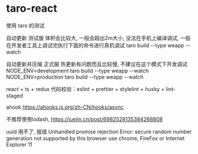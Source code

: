 # taro-react

使用 taro 的测试

自动更新 测试服 体积会比较大, 一般会超出2m大小, 没法在手机上编译调试, 一般在开发者工具上调试完执行下面的命令进行真机调试
taro build --type weapp --watch

自动更新并压缩 正式服 热更新有问题而且比较慢, 不建议在这个模式下开发调试
NODE_ENV=development taro build --type weapp --watch
NODE_ENV=production taro build --type weapp --watch

react + ts + redux 
代码校验：eslint + prettier + stylelint + husky + lint-staged

ahook
https://ahooks.js.org/zh-CN/hooks/async

不推荐使用lodash, 
https://juejin.cn/post/6982528135384268808

uuid 
用不了, 报错 Unhandled promise rejection Error: secure random number generation not supported by this browser
use chrome, FireFox or Internet Explorer 11